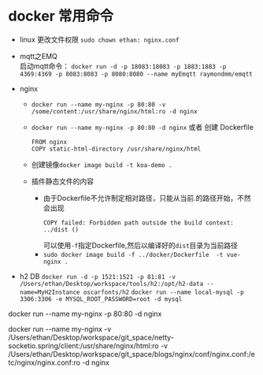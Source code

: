 # docker 常用命令
- linux 更改文件权限
  `sudo chown ethan: nginx.conf`
- mqtt之EMQ  
启动mqtt命令： 
`docker run -d -p 18083:18083 -p 1883:1883 -p 4369:4369 -p 8083:8083 -p 8080:8080 --name myEmqtt raymondmm/emqtt`

- nginx
    - `docker run --name my-nginx -p 80:80 -v /some/content:/usr/share/nginx/html:ro -d nginx`
    - `docker run --name my-nginx -p 80:80 -d nginx`
    或者 创建 Dockerfile
        ```
        FROM nginx
        COPY static-html-directory /usr/share/nginx/html
        ```

    - 创建镜像`docker image build -t koa-demo .`
    - 插件静态文件的内容
      - 由于Dockerfile不允许制定相对路径，只能从当前.的路径开始，不然会出现
        ```
        COPY failed: Forbidden path outside the build context: ../dist ()
        ```
        可以使用`-f`指定Dockerfile,然后以编译好的`dist`目录为当前路径
      - `sudo docker image build -f ../docker/Dockerfile  -t vue-nginx .`

- h2 DB
`docker run -d -p 1521:1521 -p 81:81 -v /Users/ethan/Desktop/workspace/tools/h2:/opt/h2-data --name=MyH2Instance oscarfonts/h2`
`docker run --name local-mysql -p 3306:3306 -e MYSQL_ROOT_PASSWORD=root -d mysql`


docker run --name my-nginx -p 80:80 -d nginx

docker run --name my-nginx -v /Users/ethan/Desktop/workspace/git_space/netty-socketio.spring/client:/usr/share/nginx/html:ro -v /Users/ethan/Desktop/workspace/git_space/blogs/nginx/conf/nginx.conf:/etc/nginx/nginx.conf:ro -d nginx
